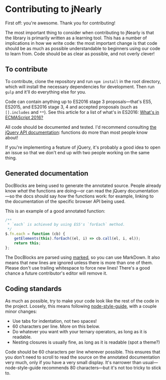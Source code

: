# Contributing to jNearly

First off: you're awesome. Thank you for contributing!

The most important thing to consider when contributing to jNearly is that the
library is primarily written as a learning tool. This has a number of
implications in how we write code: the most important change is that code
should be as much as possible understandable to beginners using our code to
learn from. Code should be as clear as possible, and not overly clever!

## To contribute

To contribute, clone the repository and run `npm install` in the root
directory, which will install the necessary dependencies for development. Then
run `gulp` and it'll do everything else for you.

Code can contain anything up to ES2016 stage 3 proposals—that's ES5, ES2015,
and ES2016 stage 3, 4 and accepted proposals (such as `[].includes` and `**`).
See this article for a list of what's in ES2016: [What's in ECMAScript 2016?]

All code should be documented and tested. I'd recommend consulting
[the jQuery API documentation]: functions do more than most people know about!

If you're implementing a feature of jQuery, it's probably a good idea to open
an issue so that we don't end up with two people working on the same thing.

## Generated documentation

DocBlocks are being used to generate the annotated source. People already know
_what_ the functions are doing—or can read the jQuery documentation—so the docs
should say _how_ the functions work: for example, linking to the documentation
of the specific browser API being used.

This is an example of a good annotated function:

```js
/**
 * `each` is achieved by using ES5's `forEach` method.
 */
$.fn.each = function (cb) {
	getElements(this).forEach((el, i) => cb.call(el, i, el));
	return this;
};
```

The DocBlocks are parsed using [marked], so you can use MarkDown. It also means
that new lines are ignored unless there is more than one of them. Please don't
use trailing whitespace to force new lines! There's a good chance a future
contributor's editor will remove it.

## Coding standards

As much as possible, try to make your code look like the rest of the code in
the project. Loosely, this means following [node-style-guide], with a couple
minor changes:

- Use tabs for indentation, not two spaces!
- 60 characters per line. More on this below.
- Do whatever you want with your ternary operators, as long as it is readable.
- Nesting closures is usually fine, as long as it is readable (spot a theme?)

Code should be 60 characters per line wherever possible. This ensures that you
don't need to scroll to read the source on the annotated documentation very
much, only if you have a very small display. It's narrower than
usual—node-style-guide recommends 80 characters—but it's not too tricky to
stick to.

[marked]: https://www.npmjs.com/package/marked
[node-style-guide]: https://github.com/felixge/node-style-guide
[What's in ECMAScript 2016?]: http://www.2ality.com/2015/11/tc39-process.html
[the jQuery API documentation]: http://api.jquery.com/